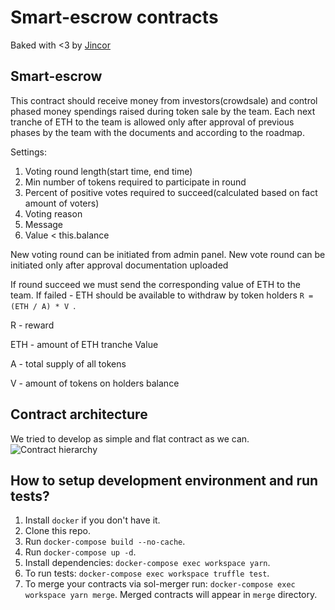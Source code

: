 # Smart-escrow contracts
Baked with <3 by [Jincor](https://github.com/JincorTech)

## Smart-escrow

This contract should receive money from investors(crowdsale) and control phased money spendings raised during token sale by the team. Each next tranche of ETH to the team is allowed only after approval of previous phases by the team with the documents and according to the roadmap.

Settings:
1. Voting round length(start time, end time)
2. Min number of tokens required to participate in round
3. Percent of positive votes required to succeed(calculated based on fact amount of voters)
4. Voting reason
5. Message
6. Value < this.balance


New voting round can be initiated from admin panel. New vote round can be initiated only after approval documentation uploaded

If round succeed we must send the corresponding value of ETH to the team. If failed - ETH should be available to withdraw by token holders `R = (ETH / A) * V `.

R - reward

ETH - amount of ETH tranche Value

A - total supply of all tokens

V - amount of tokens on holders balance


## Contract architecture
We tried to develop as simple and flat contract as we can.
![Contract hierarchy](https://monosnap.com/file/ewPYQE8tMrGEyBo23K09FAlWGbOiJs.png)

## How to setup development environment and run tests?

1. Install `docker` if you don't have it.
1. Clone this repo.
1. Run `docker-compose build --no-cache`.
1. Run `docker-compose up -d`.
1. Install dependencies: `docker-compose exec workspace yarn`.
1. To run tests: `docker-compose exec workspace truffle test`.
1. To merge your contracts via sol-merger run: `docker-compose exec workspace yarn merge`.
Merged contracts will appear in `merge` directory.
